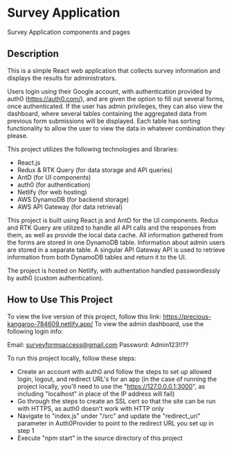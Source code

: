 # Survey Application

Survey Application components and pages

## Description

This is a simple React web application that collects survey information and displays the results for administrators.

Users login using their Google account, with authentication provided by auth0 (https://auth0.com/), and are given
the option to fill out several forms, once authenticated. If the user has admin privileges, they can also view the
dashboard, where several tables containing the aggregated data from previous form submissions will be displayed.
Each table has sorting functionality to allow the user to view the data in whatever combination they please.

This project utilizes the following technologies and libraries:

- React.js
- Redux & RTK Query (for data storage and API queries)
- AntD (for UI components)
- auth0 (for authentication)
- Netlify (for web hosting)
- AWS DynamoDB (for backend storage)
- AWS API Gateway (for data retrieval)

This project is built using React.js and AntD for the UI components. Redux and RTK Query are utilized to handle all
API calls and the responses from them, as well as provide the local data cache. All information gathered from the forms
are stored in one DynamoDB table. Information about admin users are stored in a separate table. A singular API Gateway
API is used to retrieve information from both DynamoDB tables and return it to the UI.

The project is hosted on Netlify, with authentation handled passwordlessly by auth0 (custom authentication).

## How to Use This Project

To view the live version of this project, follow this link: https://precious-kangaroo-784609.netlify.app/
To view the admin dashboard, use the following login info:

Email: surveyformsaccess@gmail.com
Password: Admin123!!??

To run this project locally, follow these steps:

- Create an account with auth0 and follow the steps to set up allowed login, logout, and redirect URL's for an app
  (in the case of running the project locally, you'll need to use the "https://127.0.0.0.1:3000", as including "localhost"
  in place of the IP address will fail)
- Go through the steps to create an SSL cert so that the site can be run with HTTPS, as auth0 doesn't work with HTTP only
- Navigate to "index.js" under "/src" and update the "redirect_uri" parameter in Auth0Provider to point to the redirect
  URL you set up in step 1
- Execute "npm start" in the source directory of this project
